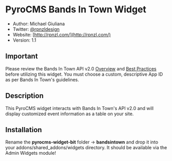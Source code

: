 # PyroCMS Bands In Town Widget

* Author: Michael Giuliana
* Twitter: [@rpnzldesign](http://www.twitter.com/rpnzl)
* Website: [http://rpnzl.com/](http://rpnzl.com/)
* Version: 1.1

## Important

Please review the Bands In Town API v2.0 [Overview](http://www.bandsintown.com/api/overview) and [Best Practices](http://www.bandsintown.com/api/best_practices) before utilizing this widget. You must choose a custom, descriptive App ID as per Bands In Town's guidelines.

## Description

This PyroCMS widget interacts with Bands In Town's API v2.0 and will display customized event information as a table on your site.

## Installation

Rename the **pyrocms-widget-bit** folder -> **bandsintown** and drop it into your addons/shared_addons/widgets directory. It should be available via the Admin Widgets module!